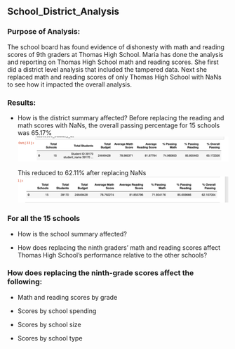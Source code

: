 ## School_District_Analysis

### Purpose of Analysis: 
The school board has found evidence of dishonesty with math and reading scores of 9th graders at Thomas High School. Maria has done the
analysis and reporting on Thomas High School math and reading scores. She first did a district level analysis that included the tampered data. Next she replaced math and reading scores of only Thomas High School with NaNs to see how it impacted the overall analysis.

### Results:
* How is the district summary affected?
  Before replacing the reading and math scores with NaNs, the overall passing percentage for 15 schools was 65.17%
  ![My image](https://github.com/neesha2022/School_District_Analysis_Assignment/blob/main/Resources/Without%20NaNs.png)
  
  This reduced to 62.11% after replacing NaNs
  ![My image](https://github.com/neesha2022/School_District_Analysis_Assignment/blob/main/Resources/Screen%20Shot%202022-05-07%20at%209.22.46%20PM.png)

### For all the 15 schools

* How is the school summary affected?

* How does replacing the ninth graders’ math and reading scores affect Thomas High School’s performance relative to the other schools?

### How does replacing the ninth-grade scores affect the following:

* Math and reading scores by grade

* Scores by school spending

* Scores by school size

* Scores by school type
 
